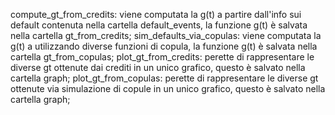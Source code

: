 compute_gt_from_credits: viene computata la g(t) a partire dall'info sui default contenuta nella cartella default_events, la funzione g(t) è salvata nella cartella gt_from_credits;
sim_defaults_via_copulas: viene computata la g(t) a utilizzando diverse funzioni di copula, la funzione g(t) è salvata nella cartella gt_from_copulas;
plot_gt_from_credits: perette di rappresentare le diverse gt ottenute dai crediti in un unico grafico, questo è salvato nella cartella graph;
plot_gt_from_copulas: perette di rappresentare le diverse gt ottenute via simulazione di copule in un unico grafico, questo è salvato nella cartella graph;

